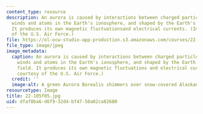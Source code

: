 ```yaml
---
content_type: resource
description: An aurora is caused by interactions between charged particles in solar
  winds and atoms in the Earth's ionosphere, and shaped by the Earth's magnetic field.
  It produces its own magnetic fluctuationsand electrical currents. (Image courtesy
  of the U.S. Air Force.)
file: https://ol-ocw-studio-app-production.s3.amazonaws.com/courses/22-105-electromagnetic-interactions-fall-2005/dfaf8ba6d6f932d4bf4750a02ca82680_22-105f05.jpg
file_type: image/jpeg
image_metadata:
  caption: An aurora is caused by interactions between charged particles in solar
    winds and atoms in the Earth's ionosphere, and shaped by the Earth's magnetic
    field. It produces its own magnetic fluctuations and electrical currents. (Image
    courtesy of the U.S. Air Force.)
  credit: ''
  image-alt: A green Aurora Borealis shimmers over snow-covered Alaskan fields.
resourcetype: Image
title: 22-105f05.jpg
uid: dfaf8ba6-d6f9-32d4-bf47-50a02ca82680
---
```

